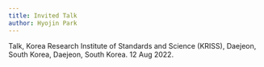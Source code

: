 ```yaml
---
title: Invited Talk
author: Hyojin Park
---
```

Talk, Korea Research Institute of Standards and Science (KRISS), Daejeon, South Korea, Daejeon, South Korea. 12 Aug 2022.
